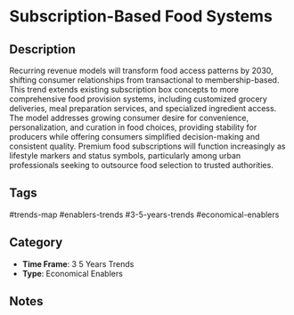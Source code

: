 # Subscription-Based Food Systems

## Description
Recurring revenue models will transform food access patterns by 2030, shifting consumer relationships from transactional to membership-based. This trend extends existing subscription box concepts to more comprehensive food provision systems, including customized grocery deliveries, meal preparation services, and specialized ingredient access. The model addresses growing consumer desire for convenience, personalization, and curation in food choices, providing stability for producers while offering consumers simplified decision-making and consistent quality. Premium food subscriptions will function increasingly as lifestyle markers and status symbols, particularly among urban professionals seeking to outsource food selection to trusted authorities.

## Tags
#trends-map #enablers-trends #3-5-years-trends #economical-enablers

## Category
- **Time Frame**: 3 5 Years Trends
- **Type**: Economical Enablers

## Notes
<!-- Add your notes here -->
